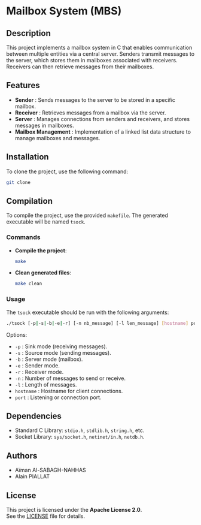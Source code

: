 # Mailbox System (MBS)

## Description

This project implements a mailbox system in C that enables communication between multiple entities via a central server. Senders transmit messages to the server, which stores them in mailboxes associated with receivers. Receivers can then retrieve messages from their mailboxes.

## Features

- **Sender** : Sends messages to the server to be stored in a specific mailbox.
- **Receiver** : Retrieves messages from a mailbox via the server.
- **Server** : Manages connections from senders and receivers, and stores messages in mailboxes.
- **Mailbox Management** : Implementation of a linked list data structure to manage mailboxes and messages.

## Installation

To clone the project, use the following command:

```bash
git clone
```

## Compilation

To compile the project, use the provided `makefile`. The generated executable will be named `tsock`.

### Commands

- **Compile the project**:
  ```bash
  make
  ```
- **Clean generated files**:
  ```bash
  make clean
  ```

### Usage

The `tsock` executable should be run with the following arguments:

```bash
./tsock [-p|-s|-b|-e|-r] [-n nb_message] [-l len_message] [hostname] port
```

Options:

- `-p` : Sink mode (receiving messages).
- `-s` : Source mode (sending messages).
- `-b` : Server mode (mailbox).
- `-e` : Sender mode.
- `-r` : Receiver mode.
- `-n` : Number of messages to send or receive.
- `-l` : Length of messages.
- `hostname` : Hostname for client connections.
- `port` : Listening or connection port.

## Dependencies

- Standard C Library: `stdio.h`, `stdlib.h`, `string.h`, etc.
- Socket Library: `sys/socket.h`, `netinet/in.h`, `netdb.h`.

## Authors

- Aïman Al-SABAGH-NAHHAS
- Alain PIALLAT

## License

This project is licensed under the **Apache License 2.0**.\
See the [LICENSE](LICENSE) file for details.